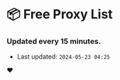 # :package: Free Proxy List
### Updated every 15 minutes.

- Last updated: `2024-05-23 04:25`

:heart:
